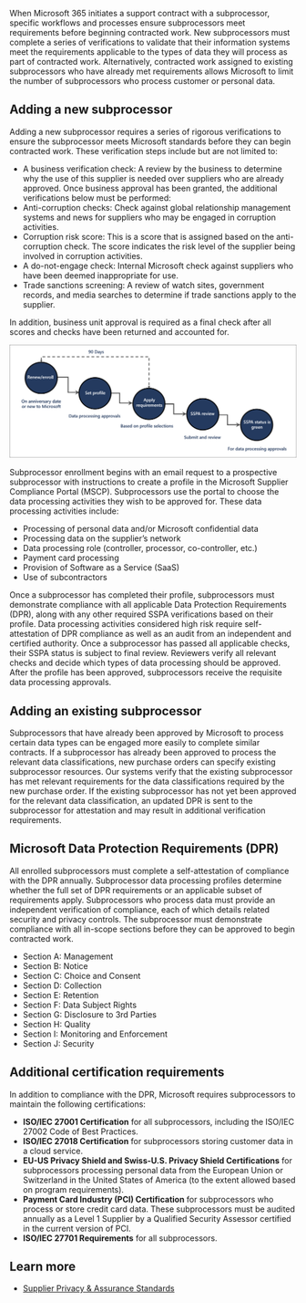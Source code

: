 When Microsoft 365 initiates a support contract with a subprocessor, specific workflows and processes ensure subprocessors meet requirements before beginning contracted work. New subprocessors must complete a series of verifications to validate that their information systems meet the requirements applicable to the types of data they will process as part of contracted work. Alternatively, contracted work assigned to existing subprocessors who have already met requirements allows Microsoft to limit the number of subprocessors who process customer or personal data.

## Adding a new subprocessor

Adding a new subprocessor requires a series of rigorous verifications to ensure the subprocessor meets Microsoft standards before they can begin contracted work. These verification steps include but are not limited to:

- A business verification check: A review by the business to determine why the use of this supplier is needed over suppliers who are already approved. Once business approval has been granted, the additional verifications below must be performed:
- Anti-corruption checks: Check against global relationship management systems and news for suppliers who may be engaged in corruption activities.
- Corruption risk score: This is a score that is assigned based on the anti-corruption check. The score indicates the risk level of the supplier being involved in corruption activities.
- A do-not-engage check: Internal Microsoft check against suppliers who have been deemed inappropriate for use.
- Trade sanctions screening: A review of watch sites, government records, and media searches to determine if trade sanctions apply to the supplier.

In addition, business unit approval is required as a final check after all scores and checks have been returned and accounted for.

![a workflow detailing SSPA enrollment process explained in below narrative](../media/enrollment-process.png)

Subprocessor enrollment begins with an email request to a prospective subprocessor with instructions to create a profile in the Microsoft Supplier Compliance Portal (MSCP). Subprocessors use the portal to choose the data processing activities they wish to be approved for. These data processing activities include:

- Processing of personal data and/or Microsoft confidential data
- Processing data on the supplier’s network
- Data processing role (controller, processor, co-controller, etc.)
- Payment card processing
- Provision of Software as a Service (SaaS)
- Use of subcontractors

Once a subprocessor has completed their profile, subprocessors must demonstrate compliance with all applicable Data Protection Requirements (DPR), along with any other required SSPA verifications based on their profile. Data processing activities considered high risk require self-attestation of DPR compliance as well as an audit from an independent and certified authority. Once a subprocessor has passed all applicable checks, their SSPA status is subject to final review. Reviewers verify all relevant checks and decide which types of data processing should be approved. After the profile has been approved, subprocessors receive the requisite data processing approvals.

## Adding an existing subprocessor

Subprocessors that have already been approved by Microsoft to process certain data types can be engaged more easily to complete similar contracts. If a subprocessor has already been approved to process the relevant data classifications, new purchase orders can specify existing subprocessor resources. Our systems verify that the existing subprocessor has met relevant requirements for the data classifications required by the new purchase order. If the existing subprocessor has not yet been approved for the relevant data classification, an updated DPR is sent to the subprocessor for attestation and may result in additional verification requirements.

## Microsoft Data Protection Requirements (DPR)

All enrolled subprocessors must complete a self-attestation of compliance with the DPR annually. Subprocessor data processing profiles determine whether the full set of DPR requirements or an applicable subset of requirements apply. Subprocessors who process data must provide an independent verification of compliance, each of which details related security and privacy controls. The subprocessor must demonstrate compliance with all in-scope sections before they can be approved to begin contracted work.

- Section A: Management
- Section B: Notice
- Section C: Choice and Consent
- Section D: Collection
- Section E: Retention
- Section F: Data Subject Rights
- Section G: Disclosure to 3rd Parties
- Section H: Quality
- Section I: Monitoring and Enforcement
- Section J: Security

## Additional certification requirements

In addition to compliance with the DPR, Microsoft requires subprocessors to maintain the following certifications:

- **ISO/IEC 27001 Certification** for all subprocessors, including the ISO/IEC 27002 Code of Best Practices.
- **ISO/IEC 27018 Certification** for subprocessors storing customer data in a cloud service.
- **EU-US Privacy Shield and Swiss-U.S. Privacy Shield Certifications** for subprocessors processing personal data from the European Union or Switzerland in the United States of America (to the extent allowed based on program requirements).
- **Payment Card Industry (PCI) Certification** for subprocessors who process or store credit card data. These subprocessors must be audited annually as a Level 1 Supplier by a Qualified Security Assessor certified in the current version of PCI.
- **ISO/IEC 27701 Requirements** for all subprocessors.

## Learn more

- [Supplier Privacy & Assurance Standards](https://www.microsoft.com/procurement/sspa?activetab=pivot:primaryr3&azure-portal=true)
